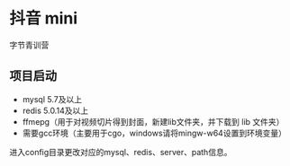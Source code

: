 # 抖音 mini



字节青训营



## 项目启动

- mysql 5.7及以上
- redis 5.0.14及以上
- ffmepg（用于对视频切片得到封面，新建lib文件夹，并下载到 lib 文件夹）
- 需要gcc环境（主要用于cgo，windows请将mingw-w64设置到环境变量）

进入config目录更改对应的mysql、redis、server、path信息。